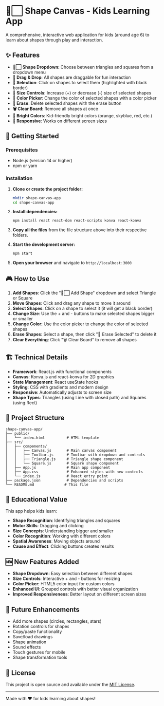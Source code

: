 # 🔺⬜ Shape Canvas - Kids Learning App

A comprehensive, interactive web application for kids (around age 6) to learn about shapes through play and interaction.

## ✨ Features

- **🔺⬜ Shape Dropdown**: Choose between triangles and squares from a dropdown menu
- **🎯 Drag & Drop**: All shapes are draggable for fun interaction
- **🎨 Selection**: Click on shapes to select them (highlighted with black border)
- **📏 Size Controls**: Increase (+) or decrease (-) size of selected shapes
- **🎨 Color Picker**: Change the color of selected shapes with a color picker
- **🧽 Erase**: Delete selected shapes with the erase button
- **🗑️ Clear Board**: Remove all shapes at once
- **🌈 Bright Colors**: Kid-friendly bright colors (orange, skyblue, red, etc.)
- **📱 Responsive**: Works on different screen sizes

## 🚀 Getting Started

### Prerequisites
- Node.js (version 14 or higher)
- npm or yarn

### Installation

1. **Clone or create the project folder:**
   ```bash
   mkdir shape-canvas-app
   cd shape-canvas-app
   ```

2. **Install dependencies:**
   ```bash
   npm install react react-dom react-scripts konva react-konva
   ```

3. **Copy all the files** from the file structure above into their respective folders.

4. **Start the development server:**
   ```bash
   npm start
   ```

5. **Open your browser** and navigate to `http://localhost:3000`

## 🎮 How to Use

1. **Add Shapes**: Click the "🔺⬜ Add Shape" dropdown and select Triangle or Square
2. **Move Shapes**: Click and drag any shape to move it around
3. **Select Shapes**: Click on a shape to select it (it will get a black border)
4. **Change Size**: Use the + and - buttons to make selected shapes bigger or smaller
5. **Change Color**: Use the color picker to change the color of selected shapes
6. **Erase Shapes**: Select a shape, then click "🧽 Erase Selected" to delete it
7. **Clear Everything**: Click "🗑️ Clear Board" to remove all shapes

## 🏗️ Technical Details

- **Framework**: React.js with functional components
- **Canvas**: Konva.js and react-konva for 2D graphics
- **State Management**: React useState hooks
- **Styling**: CSS with gradients and modern design
- **Responsive**: Automatically adjusts to screen size
- **Shape Types**: Triangles (using Line with closed path) and Squares (using Rect)

## 📁 Project Structure

```
shape-canvas-app/
├── public/
│   └── index.html          # HTML template
├── src/
│   ├── components/
│   │   ├── Canvas.js       # Main canvas component
│   │   ├── Toolbar.js      # Toolbar with dropdown and controls
│   │   ├── Triangle.js     # Triangle shape component
│   │   └── Square.js       # Square shape component
│   ├── App.js              # Main app component
│   ├── App.css             # Enhanced styles with new controls
│   └── index.js            # React entry point
├── package.json            # Dependencies and scripts
└── README.md              # This file
```

## 🎨 Educational Value

This app helps kids learn:
- **Shape Recognition**: Identifying triangles and squares
- **Motor Skills**: Dragging and clicking
- **Size Concepts**: Understanding bigger and smaller
- **Color Recognition**: Working with different colors
- **Spatial Awareness**: Moving objects around
- **Cause and Effect**: Clicking buttons creates results

## 🆕 New Features Added

- **Shape Dropdown**: Easy selection between different shapes
- **Size Controls**: Interactive + and - buttons for resizing
- **Color Picker**: HTML5 color input for custom colors
- **Enhanced UI**: Grouped controls with better visual organization
- **Improved Responsiveness**: Better layout on different screen sizes

## 🔧 Future Enhancements

- Add more shapes (circles, rectangles, stars)
- Rotation controls for shapes
- Copy/paste functionality
- Save/load drawings
- Shape animation
- Sound effects
- Touch gestures for mobile
- Shape transformation tools

## 📝 License

This project is open source and available under the [MIT License](LICENSE).

---

Made with ❤️ for kids learning about shapes!
